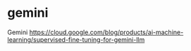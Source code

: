 # gemini
Gemini
https://cloud.google.com/blog/products/ai-machine-learning/supervised-fine-tuning-for-gemini-llm
